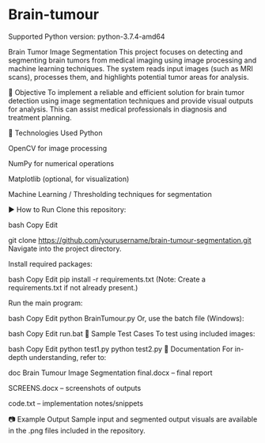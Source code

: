 # Brain-tumour

Supported Python version: python-3.7.4-amd64


Brain Tumor Image Segmentation
This project focuses on detecting and segmenting brain tumors from medical imaging using image processing and machine learning techniques. The system reads input images (such as MRI scans), processes them, and highlights potential tumor areas for analysis.

🧠 Objective
To implement a reliable and efficient solution for brain tumor detection using image segmentation techniques and provide visual outputs for analysis. This can assist medical professionals in diagnosis and treatment planning.

🔧 Technologies Used
Python

OpenCV for image processing

NumPy for numerical operations

Matplotlib (optional, for visualization)

Machine Learning / Thresholding techniques for segmentation

▶️ How to Run
Clone this repository:

bash
Copy
Edit

git clone https://github.com/yourusername/brain-tumour-segmentation.git
Navigate into the project directory.

Install required packages:

bash
Copy
Edit
pip install -r requirements.txt
(Note: Create a requirements.txt if not already present.)

Run the main program:

bash
Copy
Edit
python BrainTumour.py
Or, use the batch file (Windows):

bash
Copy
Edit
run.bat
🧪 Sample Test Cases
To test using included images:

bash
Copy
Edit
python test1.py
python test2.py
📄 Documentation
For in-depth understanding, refer to:

doc Brain Tumour Image Segmentation final.docx – final report

SCREENS.docx – screenshots of outputs

code.txt – implementation notes/snippets

📷 Example Output
Sample input and segmented output visuals are available in the .png files included in the repository.
